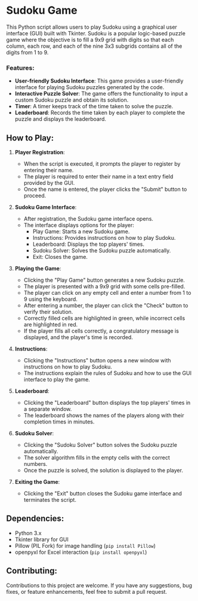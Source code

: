 # Sudoku Game

This Python script allows users to play Sudoku using a graphical user interface (GUI) built with Tkinter. Sudoku is a popular logic-based puzzle game where the objective is to fill a 9x9 grid with digits so that each column, each row, and each of the nine 3x3 subgrids contains all of the digits from 1 to 9.


### Features:

- **User-friendly Sudoku Interface**: This game provides a user-friendly interface for playing Sudoku puzzles generated by the code.
- **Interactive Puzzle Solver**: The game offers the functionality to input a custom Sudoku puzzle and obtain its solution.
- **Timer**: A timer keeps track of the time taken to solve the puzzle.
- **Leaderboard**: Records the time taken by each player to complete the puzzle and displays the leaderboard.

## How to Play:

1. **Player Registration**:
   - When the script is executed, it prompts the player to register by entering their name.
   - The player is required to enter their name in a text entry field provided by the GUI.
   - Once the name is entered, the player clicks the "Submit" button to proceed.

2. **Sudoku Game Interface**:
   - After registration, the Sudoku game interface opens.
   - The interface displays options for the player:
     - Play Game: Starts a new Sudoku game.
     - Instructions: Provides instructions on how to play Sudoku.
     - Leaderboard: Displays the top players' times.
     - Sudoku Solver: Solves the Sudoku puzzle automatically.
     - Exit: Closes the game.

3. **Playing the Game**:
   - Clicking the "Play Game" button generates a new Sudoku puzzle.
   - The player is presented with a 9x9 grid with some cells pre-filled.
   - The player can click on any empty cell and enter a number from 1 to 9 using the keyboard.
   - After entering a number, the player can click the "Check" button to verify their solution.
   - Correctly filled cells are highlighted in green, while incorrect cells are highlighted in red.
   - If the player fills all cells correctly, a congratulatory message is displayed, and the player's time is recorded.

4. **Instructions**:
   - Clicking the "Instructions" button opens a new window with instructions on how to play Sudoku.
   - The instructions explain the rules of Sudoku and how to use the GUI interface to play the game.

5. **Leaderboard**:
   - Clicking the "Leaderboard" button displays the top players' times in a separate window.
   - The leaderboard shows the names of the players along with their completion times in minutes.

6. **Sudoku Solver**:
   - Clicking the "Sudoku Solver" button solves the Sudoku puzzle automatically.
   - The solver algorithm fills in the empty cells with the correct numbers.
   - Once the puzzle is solved, the solution is displayed to the player.

7. **Exiting the Game**:
   - Clicking the "Exit" button closes the Sudoku game interface and terminates the script.

## Dependencies:

- Python 3.x
- Tkinter library for GUI
- Pillow (PIL Fork) for image handling (`pip install Pillow`)
- openpyxl for Excel interaction (`pip install openpyxl`)

## Contributing:

Contributions to this project are welcome. If you have any suggestions, bug fixes, or feature enhancements, feel free to submit a pull request. 
